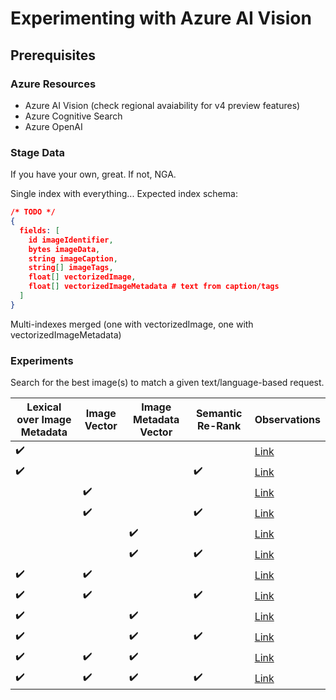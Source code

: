# Experimenting with Azure AI Vision

## Prerequisites

### Azure Resources

* Azure AI Vision (check regional avaiability for v4 preview features)
* Azure Cognitive Search
* Azure OpenAI

### Stage Data

If you have your own, great. If not, NGA.

Single index with everything...
Expected index schema:
```json
/* TODO */
{
  fields: [
    id imageIdentifier,
    bytes imageData,
    string imageCaption,
    string[] imageTags,
    float[] vectorizedImage,
    float[] vectorizedImageMetadata # text from caption/tags
  ]
}
```

Multi-indexes merged (one with vectorizedImage, one with vectorizedImageMetadata)

### Experiments

Search for the best image(s) to match a given text/language-based request.

| Lexical over Image Metadata | Image Vector | Image Metadata Vector | Semantic Re-Rank | Observations |
|---------|--------------|-----------------------|------------------|--------------|
| :heavy_check_mark: | | | | [Link]() |
| :heavy_check_mark: | | | :heavy_check_mark: | [Link]() |
| | :heavy_check_mark: | | | [Link]() |
| | :heavy_check_mark: | | :heavy_check_mark: | [Link]() |
| | | :heavy_check_mark: | | [Link]() |
| | | :heavy_check_mark: | :heavy_check_mark: | [Link]() |
| :heavy_check_mark: | :heavy_check_mark: | | | [Link]() |
| :heavy_check_mark: | :heavy_check_mark: | | :heavy_check_mark: | [Link]() |
| :heavy_check_mark: | | :heavy_check_mark: | | [Link]() |
| :heavy_check_mark: | | :heavy_check_mark: | :heavy_check_mark: | [Link]() |
| :heavy_check_mark: | :heavy_check_mark: | :heavy_check_mark: | | [Link]() |
| :heavy_check_mark: | :heavy_check_mark: | :heavy_check_mark: | :heavy_check_mark: | [Link]() |
